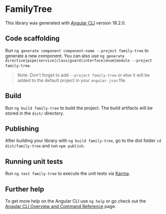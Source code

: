 # FamilyTree

This library was generated with [Angular CLI](https://github.com/angular/angular-cli) version 18.2.0.

## Code scaffolding

Run `ng generate component component-name --project family-tree` to generate a new component. You can also use `ng generate directive|pipe|service|class|guard|interface|enum|module --project family-tree`.
> Note: Don't forget to add `--project family-tree` or else it will be added to the default project in your `angular.json` file. 

## Build

Run `ng build family-tree` to build the project. The build artifacts will be stored in the `dist/` directory.

## Publishing

After building your library with `ng build family-tree`, go to the dist folder `cd dist/family-tree` and run `npm publish`.

## Running unit tests

Run `ng test family-tree` to execute the unit tests via [Karma](https://karma-runner.github.io).

## Further help

To get more help on the Angular CLI use `ng help` or go check out the [Angular CLI Overview and Command Reference](https://angular.dev/tools/cli) page.
